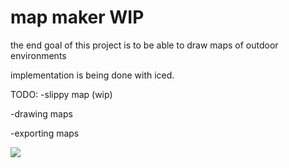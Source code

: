 # map maker WIP
the end goal of this project is to be able to draw maps of outdoor environments

implementation is being done with iced. 

TODO:
-slippy map (wip)

-drawing maps

-exporting maps

![](map_maker/demo/map_maker.gif)
